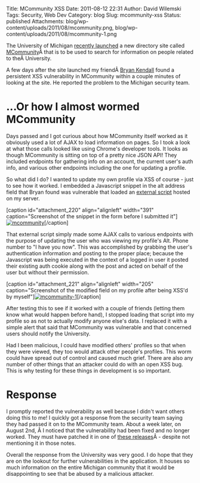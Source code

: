 Title: MCommunity XSS
Date: 2011-08-12 22:31
Author: David Wilemski
Tags: Security, Web Dev
Category: blog
Slug: mcommunity-xss
Status: published
Attachments: blog/wp-content/uploads/2011/08/mcommunity.png, blog/wp-content/uploads/2011/08/mcommunity-1.png

The University of Michigan [recently
launched](http://michigandaily.com/news/u-launches-new-directory-program-mcommunity)
a new directory site called
[MCommunity](http://mcommunity.umich.edu)Â that is to be used to
search for information on people related to theÂ University.

A few days after the site launched my friendÂ [Bryan
Kendall](http://bryankendall.com) found a persistent XSS vulnerability
in MCommunity within a couple minutes of looking at the site. He
reported the problem to the Michigan security team.

# ...Or how I almost wormed MCommunity

Days passed and I got curious about how MCommunity itself worked as it
obviously used a lot of AJAX to load information on pages. So I took a
look at what those calls looked like using Chrome's developer tools. It
looks as though MCommunity is sitting on top of a pretty nice JSON API\!
They included endpoints for gathering info on an account, the current
user's auth info, and various other endpoints including the one for
updating a profile.

So what did I do? I wanted to update my own profile via XSS of course -
just to see how it worked. I embedded a Javascript snippet in the alt
address field that Bryan found was vulnerable that loaded an [external
script](http://davidwilemski.com/static/js/mcommunity_xss/mcommunity_profileedit.js)
hosted on my server.

\[caption id="attachment\_220" align="alignleft" width="391"
caption="Screenshot of the snippet in the form before I submitted
it"\][![](http://oromis.davidwilemski.com/blog/wp-content/uploads/2011/08/mcommunity.png
"mcommunity")](http://oromis.davidwilemski.com/blog/219/mcommunity-xss/mcommunity/)\[/caption\]

That external script simply made some AJAX calls to various endpoints
with the purpose of updating the user who was viewing my profile's Alt.
Phone number to "I have you now". This was accomplished by grabbing the
user's authentication information and posting to the proper place;
because the Javascript was being executed in the context of a logged in
user it posted their existing auth cookie along with the post and acted
on behalf of the user but without their permission.

\[caption id="attachment\_221" align="alignleft" width="205"
caption="Screenshot of the modified field on my profile after being
XSS'd by
myself"\][![](http://oromis.davidwilemski.com/blog/wp-content/uploads/2011/08/mcommunity-1.png
"mcommunity-1")](http://oromis.davidwilemski.com/blog/219/mcommunity-xss/mcommunity-1/)\[/caption\]

After testing this to see if it worked with a couple of friends (letting
them know what would happen before hand), I stopped loading that script
into my profile so as not to actually modify anyone else's data. I
replaced it with a simple alert that said that MCommunity was vulnerable
and that concerned users should notify the University.

Had I been malicious, I could have modified others' profiles so that
when they were viewed, they too would attack other people's profiles.
This worm could have spread out of control and caused much grief. There
are also any number of other things that an attacker could do with an
open XSS bug. This is why testing for these things in development is so
important.

# Response

I promptly reported the vulnerability as well because I didn't want
others doing this to me\! I quickly got a response from the security
team saying they had passed it on to the MCommunity team. About a week
later, on August 2nd, Â I noticed that the vulnerability had been fixed
and no longer worked. They must have patched it in one of [these
releases](http://www.itcs.umich.edu/mcommunity/releasenotes/directory/July2011.php)Â -
despite not mentioning it in those notes.

Overall the response from the University was very good. I do hope that
they are on the lookout for further vulnerabilities in the application.
It houses so much information on the entire Michigan community that it
would be disappointing to see that be abused by a malicious attacker.
